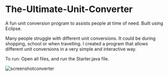 # The-Ultimate-Unit-Converter
A fun unit conversion program to assists people at time of need.
Built using Eclipse.

Many people struggle with different unit conversions. It could be during shopping, school or when travelling. 
I created a program that allows different unit conversions in a very simple and interactive way.

To run: Open all files, and run the Starter.java file.

![screenshotconverter](https://cloud.githubusercontent.com/assets/21358133/18220578/5599a878-7128-11e6-83fc-e6d04ecb9ef1.JPG)


